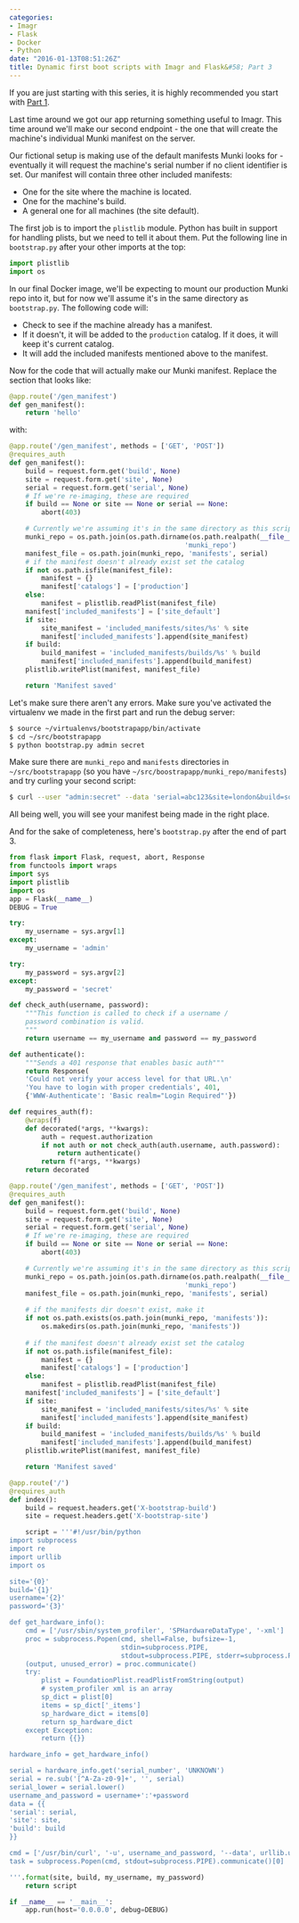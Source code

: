 ```yaml
---
categories:
- Imagr
- Flask
- Docker
- Python
date: "2016-01-13T08:51:26Z"
title: Dynamic first boot scripts with Imagr and Flask&#58; Part 3
---
```

If you are just starting with this series, it is highly recommended you start with [Part 1](http://grahamgilbert.com/blog/2016/01/05/dynamic-first-boot-scripts-with-imagr-and-flask/).

Last time around we got our app returning something useful to Imagr. This time around we'll make our second endpoint - the one that will create the machine's individual Munki manifest on the server.

Our fictional setup is making use of the default manifests Munki looks for - eventually it will request the machine's serial number if no client identifier is set. Our manifest will contain three other included manifests:

* One for the site where the machine is located.
* One for the machine's build.
* A general one for all machines (the site default).<!--more-->

The first job is to import the ``plistlib`` module. Python has built in support for handling plists, but we need to tell it about them. Put the following line in ``bootstrap.py`` after your other imports at the top:

``` python linenos:false ~/src/bootstrapapp/boostrap.py
import plistlib
import os
```

In our final Docker image, we'll be expecting to mount our production Munki repo into it, but for now we'll assume it's in the same directory as `bootstrap.py`. The following code will:

* Check to see if the machine already has a manifest.
* If it doesn't, it will be added to the ``production`` catalog. If it does, it will keep it's current catalog.
* It will add the included manifests mentioned above to the manifest.

Now for the code that will actually make our Munki manifest. Replace the section that looks like:

``` python linenos:false ~/src/boostrapapp/bootstrap.py
@app.route('/gen_manifest')
def gen_manifest():
    return 'hello'
```

with:

``` python linenos:false ~/src/boostrapapp/bootstrap.py
@app.route('/gen_manifest', methods = ['GET', 'POST'])
@requires_auth
def gen_manifest():
    build = request.form.get('build', None)
    site = request.form.get('site', None)
    serial = request.form.get('serial', None)
    # If we're re-imaging, these are required
    if build == None or site == None or serial == None:
        abort(403)

    # Currently we're assuming it's in the same directory as this script
    munki_repo = os.path.join(os.path.dirname(os.path.realpath(__file__)),
                                            'munki_repo')
    manifest_file = os.path.join(munki_repo, 'manifests', serial)
    # if the manifest doesn't already exist set the catalog
    if not os.path.isfile(manifest_file):
        manifest = {}
        manifest['catalogs'] = ['production']
    else:
        manifest = plistlib.readPlist(manifest_file)
    manifest['included_manifests'] = ['site_default']
    if site:
        site_manifest = 'included_manifests/sites/%s' % site
        manifest['included_manifests'].append(site_manifest)
    if build:
        build_manifest = 'included_manifests/builds/%s' % build
        manifest['included_manifests'].append(build_manifest)
    plistlib.writePlist(manifest, manifest_file)

    return 'Manifest saved'
```

Let's make sure there aren't any errors. Make sure you've activated the virtualenv we made in the first part and run the debug server:

``` bash
$ source ~/virtualenvs/bootstrapapp/bin/activate
$ cd ~/src/bootstrapapp
$ python bootstrap.py admin secret
``` 

Make sure there are ``munki_repo`` and ``manifests`` directories in ``~/src/bootstrapapp`` (so you have ``~/src/boostrapapp/munki_repo/manifests``) and try curling your second script:

``` bash
$ curl --user "admin:secret" --data 'serial=abc123&site=london&build=somebuild' http://localhost:5000/gen_manifest
```

All being well, you will see your manifest being made in the right place.

And for the sake of completeness, here's ``bootstrap.py`` after the end of part 3.

``` python ~/src/boostrapapp/bootstrap.py
from flask import Flask, request, abort, Response
from functools import wraps
import sys
import plistlib
import os
app = Flask(__name__)
DEBUG = True

try:
    my_username = sys.argv[1]
except:
    my_username = 'admin'

try:
    my_password = sys.argv[2]
except:
    my_password = 'secret'

def check_auth(username, password):
    """This function is called to check if a username /
    password combination is valid.
    """
    return username == my_username and password == my_password

def authenticate():
    """Sends a 401 response that enables basic auth"""
    return Response(
    'Could not verify your access level for that URL.\n'
    'You have to login with proper credentials', 401,
    {'WWW-Authenticate': 'Basic realm="Login Required"'})

def requires_auth(f):
    @wraps(f)
    def decorated(*args, **kwargs):
        auth = request.authorization
        if not auth or not check_auth(auth.username, auth.password):
            return authenticate()
        return f(*args, **kwargs)
    return decorated

@app.route('/gen_manifest', methods = ['GET', 'POST'])
@requires_auth
def gen_manifest():
    build = request.form.get('build', None)
    site = request.form.get('site', None)
    serial = request.form.get('serial', None)
    # If we're re-imaging, these are required
    if build == None or site == None or serial == None:
        abort(403)

    # Currently we're assuming it's in the same directory as this script
    munki_repo = os.path.join(os.path.dirname(os.path.realpath(__file__)),
                                            'munki_repo')
    manifest_file = os.path.join(munki_repo, 'manifests', serial)
    
    # if the manifests dir doesn't exist, make it
    if not os.path.exists(os.path.join(munki_repo, 'manifests')):
        os.makedirs(os.path.join(munki_repo, 'manifests'))
    
    # if the manifest doesn't already exist set the catalog
    if not os.path.isfile(manifest_file):
        manifest = {}
        manifest['catalogs'] = ['production']
    else:
        manifest = plistlib.readPlist(manifest_file)
    manifest['included_manifests'] = ['site_default']
    if site:
        site_manifest = 'included_manifests/sites/%s' % site
        manifest['included_manifests'].append(site_manifest)
    if build:
        build_manifest = 'included_manifests/builds/%s' % build
        manifest['included_manifests'].append(build_manifest)
    plistlib.writePlist(manifest, manifest_file)

    return 'Manifest saved'

@app.route('/')
@requires_auth
def index():
    build = request.headers.get('X-bootstrap-build')
    site = request.headers.get('X-bootstrap-site')

    script = '''#!/usr/bin/python
import subprocess
import re
import urllib
import os

site='{0}'
build='{1}'
username='{2}'
password='{3}'

def get_hardware_info():
    cmd = ['/usr/sbin/system_profiler', 'SPHardwareDataType', '-xml']
    proc = subprocess.Popen(cmd, shell=False, bufsize=-1,
                            stdin=subprocess.PIPE,
                            stdout=subprocess.PIPE, stderr=subprocess.PIPE)
    (output, unused_error) = proc.communicate()
    try:
        plist = FoundationPlist.readPlistFromString(output)
        # system_profiler xml is an array
        sp_dict = plist[0]
        items = sp_dict['_items']
        sp_hardware_dict = items[0]
        return sp_hardware_dict
    except Exception:
        return {{}}

hardware_info = get_hardware_info()

serial = hardware_info.get('serial_number', 'UNKNOWN')
serial = re.sub('[^A-Za-z0-9]+', '', serial)
serial_lower = serial.lower()
username_and_password = username+':'+password
data = {{
'serial': serial,
'site': site,
'build': build
}}

cmd = ['/usr/bin/curl', '-u', username_and_password, '--data', urllib.urlencode(data), 'http://localhost:5000/gen_manifest/']
task = subprocess.Popen(cmd, stdout=subprocess.PIPE).communicate()[0]

'''.format(site, build, my_username, my_password)
    return script

if __name__ == '__main__':
    app.run(host='0.0.0.0', debug=DEBUG)
```